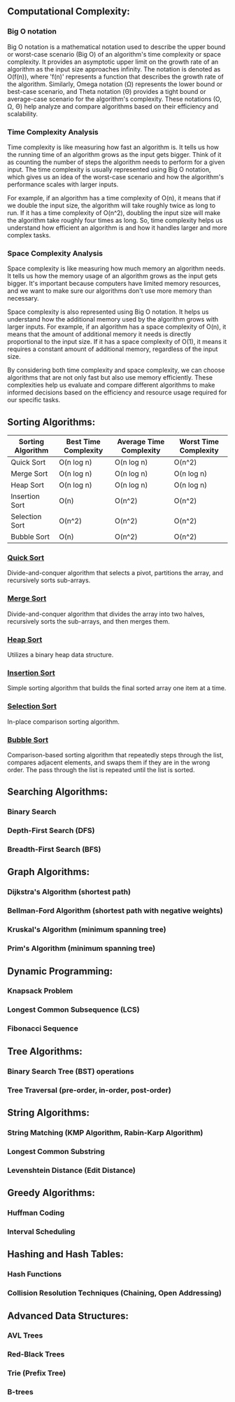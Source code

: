 
## Computational Complexity:

### Big O notation
Big O notation is a mathematical notation used to describe the upper bound or worst-case scenario (Big O) of an algorithm's time complexity or space complexity. It provides an asymptotic upper limit on the growth rate of an algorithm as the input size approaches infinity. The notation is denoted as O(f(n)), where 'f(n)' represents a function that describes the growth rate of the algorithm. Similarly, Omega notation (Ω) represents the lower bound or best-case scenario, and Theta notation (Θ) provides a tight bound or average-case scenario for the algorithm's complexity. These notations (O, Ω, Θ) help analyze and compare algorithms based on their efficiency and scalability.


### Time Complexity Analysis
Time complexity is like measuring how fast an algorithm is. It tells us how the running time of an algorithm grows as the input gets bigger. Think of it as counting the number of steps the algorithm needs to perform for a given input. The time complexity is usually represented using Big O notation, which gives us an idea of the worst-case scenario and how the algorithm's performance scales with larger inputs.

For example, if an algorithm has a time complexity of O(n), it means that if we double the input size, the algorithm will take roughly twice as long to run. If it has a time complexity of O(n^2), doubling the input size will make the algorithm take roughly four times as long. So, time complexity helps us understand how efficient an algorithm is and how it handles larger and more complex tasks.

### Space Complexity Analysis
Space complexity is like measuring how much memory an algorithm needs. It tells us how the memory usage of an algorithm grows as the input gets bigger. It's important because computers have limited memory resources, and we want to make sure our algorithms don't use more memory than necessary.

Space complexity is also represented using Big O notation. It helps us understand how the additional memory used by the algorithm grows with larger inputs. For example, if an algorithm has a space complexity of O(n), it means that the amount of additional memory it needs is directly proportional to the input size. If it has a space complexity of O(1), it means it requires a constant amount of additional memory, regardless of the input size.

By considering both time complexity and space complexity, we can choose algorithms that are not only fast but also use memory efficiently. These complexities help us evaluate and compare different algorithms to make informed decisions based on the efficiency and resource usage required for our specific tasks.

## Sorting Algorithms:

| Sorting Algorithm | Best Time Complexity | Average Time Complexity | Worst Time Complexity |
| ----------------- | ------------------- | ----------------------- | -------------------- |
| Quick Sort        | O(n log n)          | O(n log n)              | O(n^2)               |
| Merge Sort        | O(n log n)          | O(n log n)              | O(n log n)           |
| Heap Sort         | O(n log n)          | O(n log n)              | O(n log n)           |
| Insertion Sort    | O(n)                | O(n^2)                  | O(n^2)               |
| Selection Sort    | O(n^2)              | O(n^2)                  | O(n^2)               |
| Bubble Sort       | O(n)                | O(n^2)                  | O(n^2)               |


### [Quick Sort](./sorting/quick.go)
Divide-and-conquer algorithm that selects a pivot, partitions the array, and recursively sorts sub-arrays. 

### [Merge Sort](./sorting/merge.go)
Divide-and-conquer algorithm that divides the array into two halves,
recursively sorts the sub-arrays, and then merges them.

### [Heap Sort](./sorting/heap.go)
Utilizes a binary heap data structure.

### [Insertion Sort](./sorting/insertion.go)
Simple sorting algorithm that builds the final sorted array
one item at a time.

### [Selection Sort](./sorting/selection.go)
In-place comparison sorting algorithm.

### [Bubble Sort](./sorting/bubble.go)
Comparison-based sorting algorithm that repeatedly steps through the list,
compares adjacent elements, and swaps them if they are in the wrong order.
The pass through the list is repeated until the list is sorted.

## Searching Algorithms:

### Binary Search

### Depth-First Search (DFS)

### Breadth-First Search (BFS)

## Graph Algorithms:

### Dijkstra's Algorithm (shortest path)
### Bellman-Ford Algorithm (shortest path with negative weights)
### Kruskal's Algorithm (minimum spanning tree)
### Prim's Algorithm (minimum spanning tree)

## Dynamic Programming:

### Knapsack Problem
### Longest Common Subsequence (LCS)
### Fibonacci Sequence


## Tree Algorithms:

### Binary Search Tree (BST) operations
### Tree Traversal (pre-order, in-order, post-order)


## String Algorithms:

### String Matching (KMP Algorithm, Rabin-Karp Algorithm)
### Longest Common Substring
### Levenshtein Distance (Edit Distance)


## Greedy Algorithms:

### Huffman Coding
### Interval Scheduling


## Hashing and Hash Tables:

### Hash Functions
### Collision Resolution Techniques (Chaining, Open Addressing)

## Advanced Data Structures:

### AVL Trees
### Red-Black Trees
### Trie (Prefix Tree)
### B-trees
